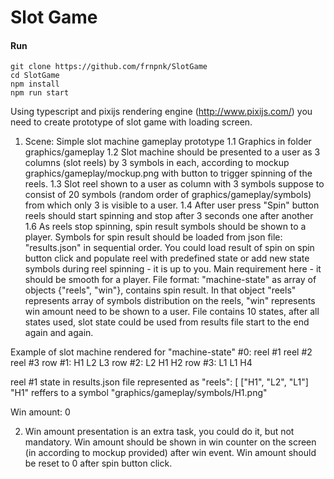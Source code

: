 # Slot Game

#### Run

```
git clone https://github.com/frnpnk/SlotGame
cd SlotGame
npm install
npm run start

```

Using typescript and pixijs rendering engine (http://www.pixijs.com/) you need to create prototype of slot game with loading screen.

1. Scene: Simple slot machine gameplay prototype
1.1 Graphics in folder graphics/gameplay 
1.2 Slot machine should be presented to a user as 3 columns (slot reels) by 3 symbols in each, according to mockup graphics/gameplay/mockup.png with button to trigger spinning of the reels.
1.3 Slot reel shown to a user as column with 3 symbols suppose to consist of 20 symbols (random order of graphics/gameplay/symbols) from which only 3 is visible to a user.
1.4 After user press "Spin" button reels should start spinning and stop after 3 seconds one after another
1.6 As reels stop spinning, spin result symbols should be shown to a player. Symbols for spin result should be loaded from json file: "results.json" in sequential order. You could load result of spin on spin button click and populate reel with predefined state or add new state symbols during reel spinning - it is up to you. Main requirement here - it should be smooth for a player.
File format: "machine-state" as array of objects {"reels", "win"}, contains spin result.
In that object "reels" represents array of symbols distribution on the reels, "win" represents win amount need to be shown to a user. File contains 10 states, after all states used, slot state could be used from results file start to the end again and again. 

Example of slot machine rendered for "machine-state" #0:
			reel #1		reel #2		reel #3	
row #1: 	H1 			L2 			L3
row #2: 	L2 			H1 			H2
row #3: 	L1 			L1 			H4

reel #1 state in results.json file represented as 
			"reels": [
				["H1", "L2", "L1"]
"H1" reffers to a symbol "graphics/gameplay/symbols/H1.png"

Win amount: 0

2. Win amount presentation is an extra task, you could do it, but not mandatory.
Win amount should be shown in win counter on the screen (in according to mockup provided) after win event.
Win amount should be reset to 0 after spin button click.

